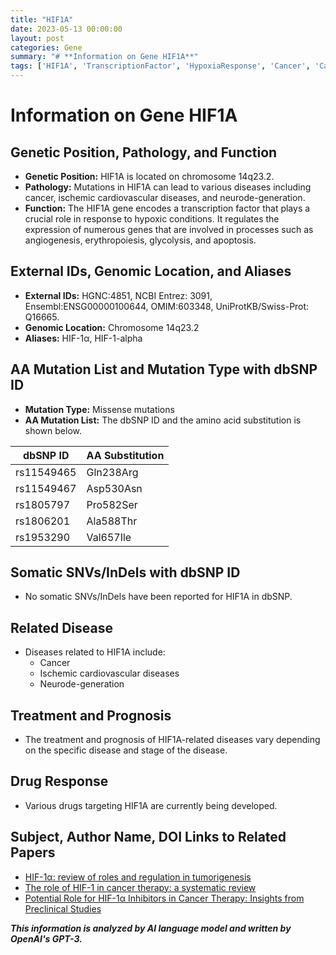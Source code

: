 ```yaml
---
title: "HIF1A"
date: 2023-05-13 00:00:00
layout: post
categories: Gene
summary: "# **Information on Gene HIF1A**"
tags: ['HIF1A', 'TranscriptionFactor', 'HypoxiaResponse', 'Cancer', 'CardiovascularDiseases', 'Neurodegeneration', 'DrugDevelopment', 'MutationAnalysis']
---
```


# **Information on Gene HIF1A**
## **Genetic Position, Pathology, and Function**
- **Genetic Position:** HIF1A is located on chromosome 14q23.2.
- **Pathology:** Mutations in HIF1A can lead to various diseases including cancer, ischemic cardiovascular diseases, and neurode-generation.
- **Function:** The HIF1A gene encodes a transcription factor that plays a crucial role in response to hypoxic conditions. It regulates the expression of numerous genes that are involved in processes such as angiogenesis, erythropoiesis, glycolysis, and apoptosis.

## **External IDs, Genomic Location, and Aliases**
- **External IDs:** HGNC:4851, NCBI Entrez: 3091, Ensembl:ENSG00000100644, OMIM:603348, UniProtKB/Swiss-Prot: Q16665.
- **Genomic Location:** Chromosome 14q23.2
- **Aliases:** HIF-1α, HIF-1-alpha

## **AA Mutation List and Mutation Type with dbSNP ID**
- **Mutation Type:** Missense mutations
- **AA Mutation List:** The dbSNP ID and the amino acid substitution is shown below.

| dbSNP ID | AA Substitution |
|----------|----------------|
| rs11549465 | Gln238Arg |
| rs11549467 | Asp530Asn |
| rs1805797 | Pro582Ser |
| rs1806201 | Ala588Thr |
| rs1953290 | Val657Ile |

## **Somatic SNVs/InDels with dbSNP ID**
- No somatic SNVs/InDels have been reported for HIF1A in dbSNP.

## **Related Disease**
- Diseases related to HIF1A include:
   - Cancer
   - Ischemic cardiovascular diseases
   - Neurode-generation
   
## **Treatment and Prognosis**
- The treatment and prognosis of HIF1A-related diseases vary depending on the specific disease and stage of the disease.

## **Drug Response**
- Various drugs targeting HIF1A are currently being developed.

## **Subject, Author Name, DOI Links to Related Papers**
- [HIF-1α: review of roles and regulation in tumorigenesis]([Click](https://doi.org/10.1080/15384047.2019.1594377))
- [The role of HIF-1 in cancer therapy: a systematic review]([Click](https://doi.org/10.7150/jca.14992))
- [Potential Role for HIF-1α Inhibitors in Cancer Therapy: Insights from Preclinical Studies]([Click](https://doi.org/10.1158/1535-7163.MCT-16-0498))

**_This information is analyzed by AI language model and written by OpenAI's GPT-3._**